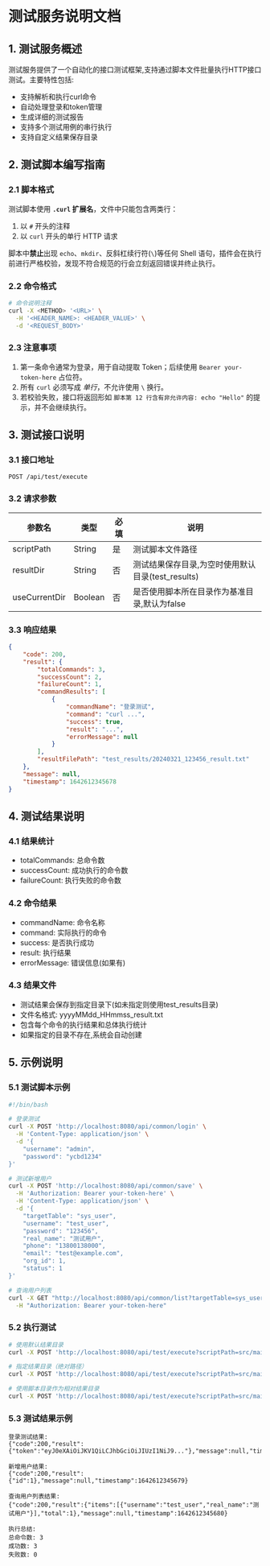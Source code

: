 # 测试服务说明文档

## 1. 测试服务概述

测试服务提供了一个自动化的接口测试框架,支持通过脚本文件批量执行HTTP接口测试。主要特性包括:

- 支持解析和执行curl命令
- 自动处理登录和token管理
- 生成详细的测试报告
- 支持多个测试用例的串行执行
- 支持自定义结果保存目录

## 2. 测试脚本编写指南

### 2.1 脚本格式

测试脚本使用 **`.curl` 扩展名**，文件中只能包含两类行：

1. 以 `#` 开头的注释
2. 以 `curl` 开头的单行 HTTP 请求

脚本中**禁止**出现 `echo`、`mkdir`、反斜杠续行符(`\`)等任何 Shell 语句，插件会在执行前进行严格校验，发现不符合规范的行会立刻返回错误并终止执行。

### 2.2 命令格式

```bash
# 命令说明注释
curl -X <METHOD> '<URL>' \
  -H '<HEADER_NAME>: <HEADER_VALUE>' \
  -d '<REQUEST_BODY>'
```

### 2.3 注意事项

1. 第一条命令通常为登录，用于自动提取 Token；后续使用 `Bearer your-token-here` 占位符。
2. 所有 `curl` 必须写成 *单行*，不允许使用 `\` 换行。
3. 若校验失败，接口将返回形如 `脚本第 12 行含有非允许内容: echo "Hello"` 的提示，并不会继续执行。

## 3. 测试接口说明

### 3.1 接口地址

```
POST /api/test/execute
```

### 3.2 请求参数

| 参数名       | 类型    | 必填 | 说明                                                |
| ------------ | ------- | ---- | --------------------------------------------------- |
| scriptPath   | String  | 是   | 测试脚本文件路径                                    |
| resultDir    | String  | 否   | 测试结果保存目录,为空时使用默认目录(test_results)   |
| useCurrentDir| Boolean | 否   | 是否使用脚本所在目录作为基准目录,默认为false        |

### 3.3 响应结果

```json
{
    "code": 200,
    "result": {
        "totalCommands": 3,
        "successCount": 2,
        "failureCount": 1,
        "commandResults": [
            {
                "commandName": "登录测试",
                "command": "curl ...",
                "success": true,
                "result": "...",
                "errorMessage": null
            }
        ],
        "resultFilePath": "test_results/20240321_123456_result.txt"
    },
    "message": null,
    "timestamp": 1642612345678
}
```

## 4. 测试结果说明

### 4.1 结果统计

- totalCommands: 总命令数
- successCount: 成功执行的命令数
- failureCount: 执行失败的命令数

### 4.2 命令结果

- commandName: 命令名称
- command: 实际执行的命令
- success: 是否执行成功
- result: 执行结果
- errorMessage: 错误信息(如果有)

### 4.3 结果文件

- 测试结果会保存到指定目录下(如未指定则使用test_results目录)
- 文件名格式: yyyyMMdd_HHmmss_result.txt
- 包含每个命令的执行结果和总体执行统计
- 如果指定的目录不存在,系统会自动创建

## 5. 示例说明

### 5.1 测试脚本示例

```bash
#!/bin/bash

# 登录测试
curl -X POST 'http://localhost:8080/api/common/login' \
  -H 'Content-Type: application/json' \
  -d '{
    "username": "admin",
    "password": "ycbd1234"
}'

# 测试新增用户
curl -X POST 'http://localhost:8080/api/common/save' \
  -H 'Authorization: Bearer your-token-here' \
  -H 'Content-Type: application/json' \
  -d '{
    "targetTable": "sys_user",
    "username": "test_user",
    "password": "123456",
    "real_name": "测试用户",
    "phone": "13800138000",
    "email": "test@example.com",
    "org_id": 1,
    "status": 1
}'

# 查询用户列表
curl -X GET "http://localhost:8080/api/common/list?targetTable=sys_user&username=test_user" \
  -H "Authorization: Bearer your-token-here"
```

### 5.2 执行测试

```bash
# 使用默认结果目录
curl -X POST 'http://localhost:8080/api/test/execute?scriptPath=src/main/resources/test/test_user_crud.curl'

# 指定结果目录（绝对路径）
curl -X POST 'http://localhost:8080/api/test/execute?scriptPath=src/main/resources/test/test_file_pipeline.curl&resultDir=/tmp/results'

# 使用脚本目录作为相对结果目录
curl -X POST 'http://localhost:8080/api/test/execute?scriptPath=src/main/resources/test/test_ai_processor.curl&resultDir=results&useCurrentDir=true'
```

### 5.3 测试结果示例

```
登录测试结果:
{"code":200,"result":{"token":"eyJ0eXAiOiJKV1QiLCJhbGciOiJIUzI1NiJ9..."},"message":null,"timestamp":1642612345678}

新增用户结果:
{"code":200,"result":{"id":1},"message":null,"timestamp":1642612345679}

查询用户列表结果:
{"code":200,"result":{"items":[{"username":"test_user","real_name":"测试用户"}],"total":1},"message":null,"timestamp":1642612345680}

执行总结:
总命令数: 3
成功数: 3
失败数: 0
```